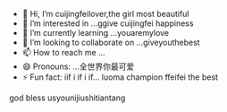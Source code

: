 - 👋 Hi, I’m cuijingfeilover,the girl most beautiful
- 👀 I’m interested in ...ggive cuijingfei happiness
- 🌱 I’m currently learning ...youaremylove
- 💞️ I’m looking to collaborate on ...giveyouthebest
- 📫 How to reach me ...
- 😄 Pronouns: ...全世界你最可爱
- ⚡ Fun fact: iif i if i if...
luoma champion ffeifei the best
<!---ziyouzizaigeini
tottiunico6/tottiunico6 is a ✨ special ✨ repository because its `README.md` (this file) appears on your GitHub profile.you are everythingshowyoumylove
You can click the Preview link to wowenrouletake a look at your changes.I LOVE YOU yyou are upeinikanlanghuayiduoduonicor
--->god bless usyounijiushitiantang
